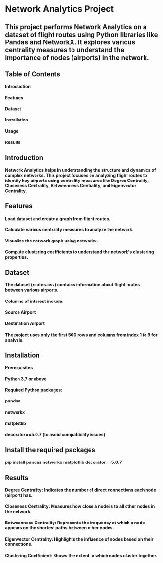 # Network Analytics Project
##  This project performs Network Analytics on a dataset of flight routes using Python libraries like Pandas and NetworkX. It explores various centrality measures to understand the importance of nodes (airports) in the network.

## Table of Contents
#### Introduction
#### Features
#### Dataset
#### Installation
#### Usage
#### Results

## Introduction
####  Network Analytics helps in understanding the structure and dynamics of complex networks. This project focuses on analyzing flight routes to identify key airports using centrality measures like Degree Centrality, Closeness Centrality, Betweenness Centrality, and Eigenvector Centrality.

## Features
#### Load dataset and create a graph from flight routes.
#### Calculate various centrality measures to analyze the network.
#### Visualize the network graph using networkx.
#### Compute clustering coefficients to understand the network's clustering properties.

## Dataset
#### The dataset (routes.csv) contains information about flight routes between various airports.
#### Columns of interest include:
#### Source Airport
#### Destination Airport
#### The project uses only the first 500 rows and columns from index 1 to 9 for analysis.

## Installation
#### Prerequisites
#### Python 3.7 or above
#### Required Python packages:
#### pandas
#### networkx
#### matplotlib
#### decorator==5.0.7 (to avoid compatibility issues)

## Install the required packages
#### pip install pandas networkx matplotlib decorator==5.0.7

## Results
#### Degree Centrality: Indicates the number of direct connections each node (airport) has.
#### Closeness Centrality: Measures how close a node is to all other nodes in the network.
#### Betweenness Centrality: Represents the frequency at which a node appears on the shortest paths between other nodes.
#### Eigenvector Centrality: Highlights the influence of nodes based on their connections.
#### Clustering Coefficient: Shows the extent to which nodes cluster together.
